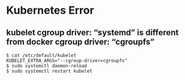 Kubernetes Error
================

## kubelet cgroup driver: “systemd” is different from docker cgroup driver: “cgroupfs”

    $ cat /etc/default/kubelet
    KUBELET_EXTRA_ARGS="--cgroup-driver=cgroupfs"
    $ sudo systemctl daemon-reload
    $ sudo systemctl restart kubelet

